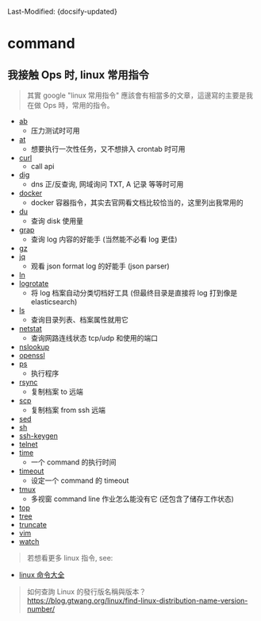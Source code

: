 Last-Modified: {docsify-updated}

# command

## 我接触 Ops 时, linux 常用指令

> 其實 google "linux 常用指令" 應該會有相當多的文章，這邊寫的主要是我在做 Ops 時，常用的指令。

- [ab](/ops/linux/command/ab.md#ab)
  - 压力测试时可用
- [at](/ops/linux/command/at.md#at)
  - 想要执行一次性任务，又不想排入 crontab 时可用
- [curl](/ops/linux/command/curl.md#curl)
  - call api
- [dig](/ops/linux/command/dig.md#dig)
  - dns 正/反查询, 网域询问 TXT, A 记录 等等时可用
- [docker](/ops/linux/command/docker.md#docker)
  - docker 容器指令，其实去官网看文档比较恰当的，这里列出我常用的
- [du](/ops/linux/command/du.md#du)
  - 查询 disk 使用量
- [grap](/ops/linux/command/grep.md#grep)
  - 查询 log 内容的好能手 (当然能不必看 log 更佳)
- [gz](/ops/linux/command/gz.md#gz)
- [jq](/ops/linux/command/jq.md#jq)
  - 观看 json format log 的好能手 (json parser)
- [ln](/ops/linux/command/ln.md#ln)
- [logrotate](/ops/linux/command/logrotate.md#logrotate)
  - 将 log 档案自动分类切档好工具 (但最终目录是直接将 log 打到像是 elasticsearch)
- [ls](/ops/linux/command/ls.md#ls)
  - 查询目录列表、档案属性就用它
- [netstat](/ops/linux/command/netstat.md#netstat)
  - 查询网路连线状态 tcp/udp 和使用的端口
- [nslookup](/ops/linux/command/nslookup.md#nslookup)
- [openssl](/ops/linux/command/openssl.md#openssl)
- [ps](/ops/linux/command/ps.md#ps)
  - 执行程序
- [rsync](/ops/linux/command/rsync.md#rsync)
  - 复制档案 to 远端
- [scp](/ops/linux/command/scp.md#scp)
  - 复制档案 from ssh 远端
- [sed](/ops/linux/command/sed.md#sed)
- [sh](/ops/linux/command/sh.md#sh)
- [ssh-keygen](/ops/linux/command/ssh-keygen.md)
- [telnet](/ops/linux/command/telnet.md#telnet)
- [time](/ops/linux/command/time.md#time)
  - 一个 command 的执行时间
- [timeout](/ops/linux/command/timeout.md#timeout)
  - 设定一个 command 的 timeout
- [tmux](/ops/linux/command/tmux.md#tmux)
  - 多视窗 command line 作业怎么能没有它 (还包含了储存工作状态)
- [top](/ops/linux/command/top.md#top)
- [tree](/ops/linux/command/tree.md#tree)
- [truncate](/ops/linux/command/truncate.md#truncate)
- [vim](/ops/linux/command/vim.md#vim)
- [watch](/ops/linux/command/watch.md#watch)

> 若想看更多 linux 指令, see:

- [linux 命令大全](http://man.linuxde.net/)

> 如何查詢 Linux 的發行版名稱與版本？ https://blog.gtwang.org/linux/find-linux-distribution-name-version-number/